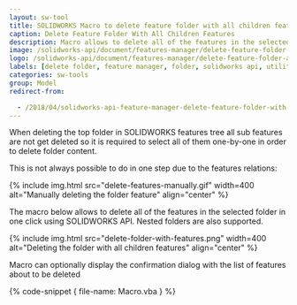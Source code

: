 ```yaml
---
layout: sw-tool
title: SOLIDWORKS Macro to delete feature folder with all children features
caption: Delete Feature Folder With All Children Features
description: Macro allows to delete all of the features in the selected folder in one click using SOLIDWORKS API
image: /solidworks-api/document/features-manager/delete-feature-folder-all-children/deleted-folder-features.png
logo: /solidworks-api/document/features-manager/delete-feature-folder-all-children/deleted-folder-features.svg
labels: [delete folder, feature manager, folder, solidworks api, utility]
categories: sw-tools
group: Model
redirect-from:

  - /2018/04/solidworks-api-feature-manager-delete-feature-folder-with-all-children.html
---
```

When deleting the top folder in SOLIDWORKS features tree all sub features are not get deleted so it is required to select all of them one-by-one in order to delete folder content.

This is not always possible to do in one step due to the features relations:  

{% include img.html src="delete-features-manually.gif" width=400 alt="Manually deleting the folder feature" align="center" %}

The macro below allows to delete all of the features in the selected folder in one click using SOLIDWORKS API. Nested folders are also supported.

{% include img.html src="delete-folder-with-features.png" width=400 alt="Deleting the folder with all children features" align="center" %}

Macro can optionally display the confirmation dialog with the list of features about to be deleted

{% code-snippet { file-name: Macro.vba } %}
